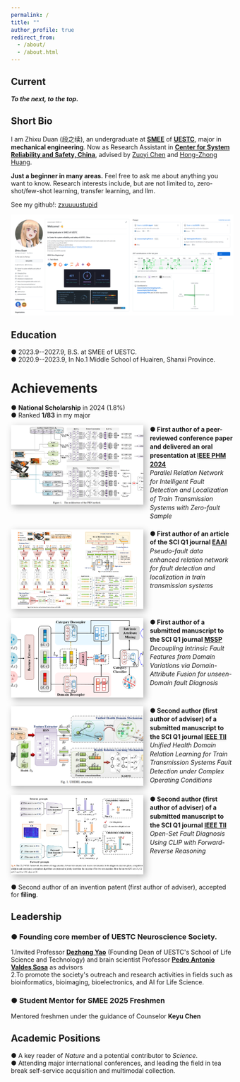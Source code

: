```yaml
---
permalink: /
title: ""
author_profile: true
redirect_from: 
  - /about/
  - /about.html
---
```

Current
----------
***To the next, to the top.***


Short Bio
-----
I am Zhixu Duan (段之续), an undergraduate at [**SMEE**](https://www.smee.uestc.edu.cn/) of [**UESTC**](https://www.uestc.edu.cn/), major in **mechanical engineering**. Now as Research Assistant in [**Center for System Reliability and Safety, China**](http://relialab.org/), advised by [Zuoyi Chen](https://scholar.google.com/citations?user=nffqj1QAAAAJ&hl=zh-CN&oi=ao) and [Hong-Zhong Huang](https://www.researchgate.net/profile/Hong-Zhong-Huang).    

**Just a beginner in many areas.** Feel free to ask me about anything you want to know.   Research interests include, but are not limited to, zero-shot/few-shot learning, transfer learning, and llm. 

See my github!: [zxuuuustupid](github.com/zxuuuustupid)

![github](/images/github.png)

        

Education
------
&#9679; 2023.9--2027.9, B.S. at SMEE of UESTC.   
&#9679; 2020.9--2023.9, In No.1 Middle School of Huairen, Shanxi Province.



Achievements
======
&#9679; **National Scholarship** in 2024 (1.8%)   
&#9679; Ranked **1/83** in my major   

<div style="display: flex; align-items: flex-start; margin-bottom: 20px;">
  <img src="/images/PHM.png" alt="PHM" style="width:300px; height:180px; object-fit:cover; margin-right: 15px; box-shadow:5px 5px 15px rgba(0,0,0,0.3);"/>
  <div style="line-height:1.4;">
    <p style="margin:0; font-weight:bold;">● First author of a peer-reviewed conference paper and delivered an oral presentation at <a href="https://2024.globalphm.org/">IEEE PHM 2024</a></p>
    <p style="margin:0; font-style:italic;">Parallel Relation Network for Intelligent Fault Detection and Localization of Train Transmission Systems with Zero-fault Sample</p>
  </div>
</div>

<div style="display: flex; align-items: flex-start; margin-bottom: 20px;">
  <img src="/images/EAAI.png" alt="EAAI" style="width:300px; height:180px; object-fit:cover; margin-right: 15px; box-shadow:5px 5px 15px rgba(0,0,0,0.3);"/>
  <div style="line-height:1.4;">
    <p style="margin:0; font-weight:bold;">● First author of an article of the SCI Q1 journal <a href="https://www.sciencedirect.com/journal/engineering-applications-of-artificial-intelligence">EAAI</a></p>
    <p style="margin:0; font-style:italic;">Pseudo-fault data enhanced relation network for fault detection and localization in train transmission systems</p>
  </div>
</div>

<div style="display: flex; align-items: flex-start; margin-bottom: 20px;">
  <img src="/images/CZSL.png" alt="CZSL" style="width:300px; height:180px; object-fit:cover; margin-right: 15px; box-shadow:5px 5px 15px rgba(0,0,0,0.3);"/>
  <div style="line-height:1.4;">
    <p style="margin:0; font-weight:bold;">● First author of a submitted manuscript to the SCI Q1 journal <a href="https://www.sciencedirect.com/journal/mechanical-systems-and-signal-processing">MSSP</a></p>
    <p style="margin:0; font-style:italic;">Decoupling Intrinsic Fault Features from Domain Variations via Domain-Attribute Fusion for unseen-Domain fault Diagnosis</p>
  </div>
</div>

<div style="display: flex; align-items: flex-start; margin-bottom: 20px;">
  <img src="/images/UHDRL.png" alt="UHDRL" style="width:300px; height:180px; object-fit:cover; margin-right: 15px; box-shadow:5px 5px 15px rgba(0,0,0,0.3);"/>
  <div style="line-height:1.4;">
    <p style="margin:0; font-weight:bold;">● Second author (first author of adviser) of a submitted manuscript to the SCI Q1 journal <a href="https://www.ieee-ies.org/pubs/transactions-on-industrial-informatics">IEEE TII</a></p>
    <p style="margin:0; font-style:italic;">Unified Health Domain Relation Learning for Train Transmission Systems Fault Detection under Complex Operating Conditions</p>
  </div>
</div>

<div style="display: flex; align-items: flex-start; margin-bottom: 20px;">
  <img src="/images/CLIP.png" alt="CLIP" style="width:300px; height:180px; object-fit:cover; margin-right: 15px; box-shadow:5px 5px 15px rgba(0,0,0,0.3);"/>
  <div style="line-height:1.4;">
    <p style="margin:0; font-weight:bold;">● Second author (first author of adviser) of a submitted manuscript to the SCI Q1 journal <a href="https://www.ieee-ies.org/pubs/transactions-on-industrial-informatics">IEEE TII</a></p>
    <p style="margin:0; font-style:italic;">Open-Set Fault Diagnosis Using CLIP with Forward-Reverse Reasoning</p>
  </div>
</div>



[//]: # (&#9679; **First author** of a peer-reviewed conference paper and delivered an **oral presentation** at [***IEEE PHM 2024***]&#40;https://2024.globalphm.org/&#41;     )

[//]: # (*Parallel Relation Network for Intelligent Fault Detection and Localization of Train Transmission Systems with Zero-fault Sample*)

[//]: # (![PHM]&#40;/images/PHM.png&#41;)

[//]: # ()
[//]: # (&#9679; **First author** of an article of the **SCI Q1 journal** [***EAAI &#40;Engineering Application of Artificial Intelligence&#41;***]&#40;https://www.sciencedirect.com/journal/engineering-applications-of-artificial-intelligence&#41;     )

[//]: # ()
[//]: # (*Pseudo-fault data enhanced relation network for fault detection and localization in train transmission systems*)

[//]: # ()
[//]: # (![EAAI]&#40;/images/EAAI.png&#41;)

[//]: # ()
[//]: # (&#9679; **First author** of a submitted manuscript to the **SCI Q1 journal** [***MSSP &#40;Mechanical Systems and Signal Processing&#41;***]&#40;https://www.sciencedirect.com/journal/mechanical-systems-and-signal-processing&#41;    )

[//]: # ()
[//]: # (*Decoupling Intrinsic Fault Features from Domain Variations via Domain-Attribute Fusion for unseen-Domain fault Diagnosis*)

[//]: # ()
[//]: # (![CZSL]&#40;/images/CZSL.png&#41;)

[//]: # ()
[//]: # (&#9679; Second author &#40;first author of adviser&#41; of a submitted manuscript to the **SCI Q1 journal** [***IEEE TII &#40;Transactions on Industrial Informatics&#41;***]&#40;https://www.ieee-ies.org/pubs/transactions-on-industrial-informatics&#41;    )

[//]: # ()
[//]: # (*Unified Health Domain Relation Learning for Train Transmission Systems Fault Detection under Complex Operating Conditions*)

[//]: # ()
[//]: # (![UHDRL]&#40;/images/UHDRL.png&#41;)

[//]: # ()
[//]: # (&#9679; Second author &#40;first author of adviser&#41; of a submitted manuscript to the **SCI Q1 journal** [***IEEE TII &#40;Transactions on Industrial Informatics&#41;***]&#40;https://www.ieee-ies.org/pubs/transactions-on-industrial-informatics&#41;    )

[//]: # ()
[//]: # (*Open-Set Fault Diagnosis Using CLIP with Forward-Reverse Reasoning*)

[//]: # ()
[//]: # (![CLIP]&#40;/images/CLIP.png&#41;)

&#9679; Second author of an invention patent (first author of adviser), accepted for **filing**.     

Leadership
------
### &#9679; Founding core member of UESTC Neuroscience Society.   
1.Invited Professor [**Dezhong Yao**](https://scholar.google.com/citations?user=ClUoWqsAAAAJ&hl=zh-CN&oi=ao) (Founding Dean of UESTC's School of Life Science and Technology) and brain scientist Professor [**Pedro Antonio Valdes Sosa**](https://scholar.google.com/citations?user=0M2PVJIAAAAJ&hl=zh-CN&oi=ao) as advisors        
2.To promote the society's outreach and research activities in fields such as bioinformatics, bioimaging, bioelectronics, and AI for Life Science.
  
### &#9679; Student Mentor for SMEE 2025 Freshmen    
Mentored freshmen under the guidance of Counselor **Keyu Chen**

Academic Positions    
------
&#9679; A key reader of *Nature* and a potential contributor to *Science*.      
&#9679; Attending major international conferences, and leading the field in tea break self-service acquisition and multimodal collection.     
